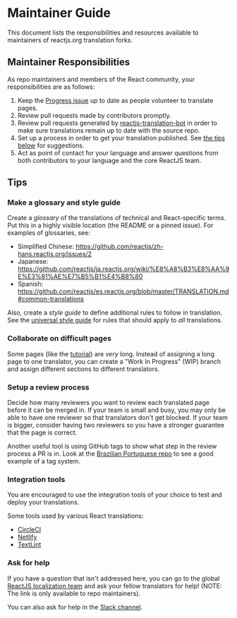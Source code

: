 # Maintainer Guide

This document lists the responsibilities and resources available to maintainers of reactjs.org translation forks.

## Maintainer Responsibilities

As repo maintainers and members of the React community, your responsibilities are as follows:

1. Keep the [Progress issue](/PROGRESS.template.md) up to date as people volunteer to translate pages.
2. Review pull requests made by contributors promptly.
3. Review pull requests generated by [reactjs-translation-bot](https://github.com/reactjs-translation-bot) in order to make sure translations remain up to date with the source repo.
4. Set up a process in order to get your translation published. See [the tips below](#tips) for suggestions.
5. Act as point of contact for your language and answer questions from both contributors to your language and the core ReactJS team. 

## Tips

### Make a glossary and style guide

Create a *glossary* of the translations of technical and React-specific terms. Put this in a highly visible location (the README or a pinned issue). For examples of glossaries, see:

* Simplified Chinese: https://github.com/reactjs/zh-hans.reactjs.org/issues/2
* Japanese: https://github.com/reactjs/ja.reactjs.org/wiki/%E8%A8%B3%E8%AA%9E%E3%81%AE%E7%B5%B1%E4%B8%80
* Spanish: https://github.com/reactjs/es.reactjs.org/blob/master/TRANSLATION.md#common-translations

Also, create a *style guide* to define additional rules to follow in translation. See the [universal style guide](/style-guide.md) for rules that should apply to *all* translations.

### Collaborate on difficult pages

Some pages (like the [tutorial](https://reactjs.org/tutorial)) are *very* long. Instead of assigning a long page to one translator, you can create a "Work In Progress" (WIP) branch and assign different sections to different translators.

### Setup a review process

Decide how many reviewers you want to review each translated page before it can be merged in. If your team is small and busy, you may only be able to have one reviewer so that translators don't get blocked. If your team is bigger, consider having two reviewers so you have a stronger guarantee that the page is correct.

Another useful tool is using GitHub tags to show what step in the review process a PR is in. Look at the [Brazilian Portuguese repo](https://github.com/reactjs/pt-BR.reactjs.org/pulls) to see a good example of a tag system.

### Integration tools

You are encouraged to use the integration tools of your choice to test and deploy your translations.

Some tools used by various React translations:

* [CircleCI](https://circleci.com/integrations/github/)
* [Netlify](https://www.netlify.com/docs/github-permissions/)
* [TextLint](https://github.com/textlint/textlint)

### Ask for help

If you have a question that isn't addressed here, you can go to the global [ReactJS localization team](https://github.com/orgs/reactjs/teams/reactjs-org-localization) and ask your fellow translators for help! (NOTE: The link is only available to repo maintainers).

You can also ask for help in the [Slack channel](https://rt-slack-invite.herokuapp.com).
